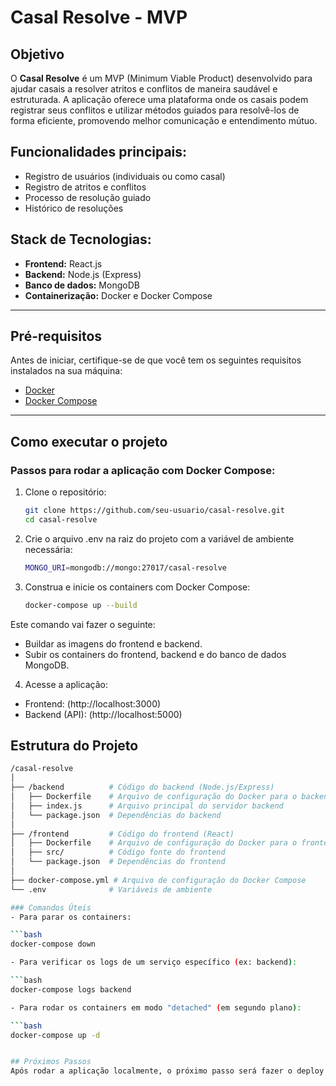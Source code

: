 # Casal Resolve - MVP

## Objetivo
O **Casal Resolve** é um MVP (Minimum Viable Product) desenvolvido para ajudar casais a resolver atritos e conflitos de maneira saudável e estruturada. A aplicação oferece uma plataforma onde os casais podem registrar seus conflitos e utilizar métodos guiados para resolvê-los de forma eficiente, promovendo melhor comunicação e entendimento mútuo.

## Funcionalidades principais:
- Registro de usuários (individuais ou como casal)
- Registro de atritos e conflitos
- Processo de resolução guiado
- Histórico de resoluções

## Stack de Tecnologias:
- **Frontend:** React.js
- **Backend:** Node.js (Express)
- **Banco de dados:** MongoDB
- **Containerização:** Docker e Docker Compose

---

## Pré-requisitos

Antes de iniciar, certifique-se de que você tem os seguintes requisitos instalados na sua máquina:

- [Docker](https://www.docker.com/get-started)
- [Docker Compose](https://docs.docker.com/compose/install/)

---

## Como executar o projeto

### Passos para rodar a aplicação com Docker Compose:

1. Clone o repositório:

   ```bash
   git clone https://github.com/seu-usuario/casal-resolve.git
   cd casal-resolve

2. Crie o arquivo .env na raiz do projeto com a variável de ambiente necessária:

   ```bash
   MONGO_URI=mongodb://mongo:27017/casal-resolve
   
3. Construa e inicie os containers com Docker Compose:

   ```bash
   docker-compose up --build

Este comando vai fazer o seguinte:
- Buildar as imagens do frontend e backend.
- Subir os containers do frontend, backend e do banco de dados MongoDB.

4. Acesse a aplicação:

- Frontend: (http://localhost:3000)
- Backend (API): (http://localhost:5000)

## Estrutura do Projeto

   ```bash
   /casal-resolve
   │
   ├── /backend          # Código do backend (Node.js/Express)
   │   ├── Dockerfile    # Arquivo de configuração do Docker para o backend
   │   ├── index.js      # Arquivo principal do servidor backend
   │   └── package.json  # Dependências do backend
   │
   ├── /frontend         # Código do frontend (React)
   │   ├── Dockerfile    # Arquivo de configuração do Docker para o frontend
   │   ├── src/          # Código fonte do frontend
   │   └── package.json  # Dependências do frontend
   │
   ├── docker-compose.yml # Arquivo de configuração do Docker Compose
   └── .env              # Variáveis de ambiente

### Comandos Úteis
- Para parar os containers:

   ```bash
   docker-compose down

- Para verificar os logs de um serviço específico (ex: backend):

   ```bash
   docker-compose logs backend

- Para rodar os containers em modo "detached" (em segundo plano):

   ```bash
   docker-compose up -d


## Próximos Passos
Após rodar a aplicação localmente, o próximo passo será fazer o deploy da aplicação em uma plataforma de hospedagem compatível com Docker Compose, como Heroku, DigitalOcean, ou AWS.